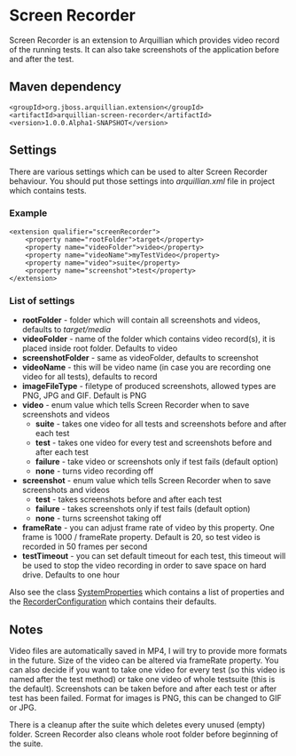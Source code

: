 Screen Recorder
==============

Screen Recorder is an extension to Arquillian which provides video record of the running tests. It can also take screenshots of the application before and after the test.

Maven dependency
----------------

    <groupId>org.jboss.arquillian.extension</groupId>
    <artifactId>arquillian-screen-recorder</artifactId>
    <version>1.0.0.Alpha1-SNAPSHOT</version>

Settings
--------

There are various settings which can be used to alter Screen Recorder behaviour. You should put those settings into *arquillian.xml* file in project which contains tests.

### Example

    <extension qualifier="screenRecorder">
        <property name="rootFolder">target</property>
        <property name="videoFolder">video</property>
        <property name="videoName">myTestVideo</property>
        <property name="video">suite</property>
        <property name="screenshot">test</property>
    </extension>

### List of settings

* **rootFolder** - folder which will contain all screenshots and videos, defaults to *target/media*
* **videoFolder** - name of the folder which contains video record(s), it is placed inside root folder. Defaults to video
* **screenshotFolder** - same as videoFolder, defaults to screenshot
* **videoName** - this will be video name (in case you are recording one video for all tests), defaults to record
* **imageFileType** - filetype of produced screenshots, allowed types are PNG, JPG and GIF. Default is PNG
* **video** - enum value which tells Screen Recorder when to save screenshots and videos
	* **suite** - takes one video for all tests and screenshots before and after each test
	* **test** - takes one video for every test and screenshots before and after each test
	* **failure** - take video or screenshots only if test fails (default option)
	* **none** - turns video recording off
* **screenshot** - enum value which tells Screen Recorder when to save screenshots and videos
	* **test** - takes screenshots before and after each test
	* **failure** - takes screenshots only if test fails (default option)
	* **none** - turns screenshot taking off
* **frameRate** - you can adjust frame rate of video by this property. One frame is 1000 / frameRate property. Default is 20, so test video is recorded in 50 frames per second
* **testTimeout** - you can set default timeout for each test, this timeout will be used to stop the video recording in order to save space on hard drive. Defaults to one hour


Also see the class [SystemProperties](https://github.com/qa/arquillian-screen-recorder/blob/master/src/main/java/org/jboss/arquillian/extension/screenRecorder/SystemProperties.java) which contains a list of properties and the [RecorderConfiguration](https://github.com/qa/arquillian-screen-recorder/blob/master/src/main/java/org/jboss/arquillian/extension/screenRecorder/RecorderConfiguration.java) which contains their defaults.


Notes
-----

Video files are automatically saved in MP4, I will try to provide more formats in the future. Size of the video can be altered via frameRate property. You can also decide if you want to take one video for every test (so this video is named after the test method) or take one video of whole testsuite (this is the default). Screenshots can be taken before and after each test or after test has been failed. Format for images is PNG, this can be changed to GIF or JPG.

There is a cleanup after the suite which deletes every unused (empty) folder. Screen Recorder also cleans whole root folder before beginning of the suite.
